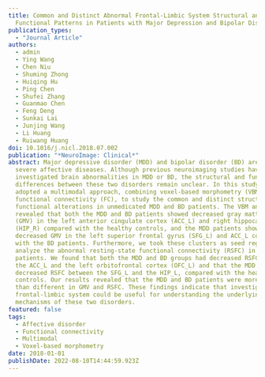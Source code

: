 ```yaml
---
title: Common and Distinct Abnormal Frontal-Limbic System Structural and
  Functional Patterns in Patients with Major Depression and Bipolar Disorder
publication_types:
  - "Journal Article"
authors:
  - admin
  - Ying Wang
  - Chen Niu
  - Shuming Zhong
  - Huiqing Hu
  - Ping Chen
  - Shufei Zhang
  - Guanmao Chen
  - Feng Deng
  - Sunkai Lai
  - Junjing Wang
  - Li Huang
  - Ruiwang Huang
doi: 10.1016/j.nicl.2018.07.002
publication: "*NeuroImage: Clinical*"
abstract: Major depressive disorder (MDD) and bipolar disorder (BD) are common
  severe affective diseases. Although previous neuroimaging studies have
  investigated brain abnormalities in MDD or BD, the structural and functional
  differences between these two disorders remain unclear. In this study, we
  adopted a multimodal approach, combining voxel-based morphometry (VBM) and
  functional connectivity (FC), to study the common and distinct structural and
  functional alterations in unmedicated MDD and BD patients. The VBM analysis
  revealed that both the MDD and BD patients showed decreased gray matter volume
  (GMV) in the left anterior cingulate cortex (ACC_L) and right hippocampus
  (HIP_R) compared with the healthy controls, and the MDD patients showed
  decreased GMV in the left superior frontal gyrus (SFG_L) and ACC_L compared
  with the BD patients. Furthermore, we took these clusters as seed regions to
  analyze the abnormal resting-state functional connectivity (RSFC) in the
  patients. We found that both the MDD and BD groups had decreased RSFC between
  the ACC_L and the left orbitofrontal cortex (OFC_L) and that the MDD group had
  decreased RSFC between the SFG_L and the HIP_L, compared with the healthy
  controls. Our results revealed that the MDD and BD patients were more similar
  than different in GMV and RSFC. These findings indicate that investigating the
  frontal-limbic system could be useful for understanding the underlying
  mechanisms of these two disorders.
featured: false
tags:
  - Affective disorder
  - Functional connectivity
  - Multimodal
  - Voxel-based morphometry
date: 2018-01-01
publishDate: 2022-08-10T14:44:59.923Z
---
```

